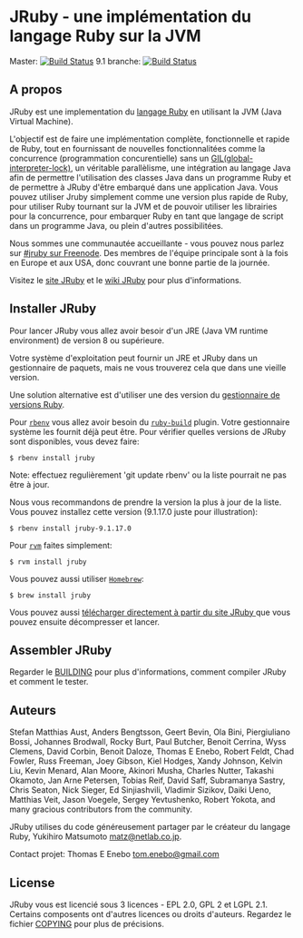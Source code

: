 # JRuby - une implémentation du langage Ruby sur la JVM

Master: [![Build Status](https://travis-ci.org/jruby/jruby.svg?branch=master)](https://travis-ci.org/jruby/jruby)
9.1 branche: [![Build Status](https://travis-ci.org/jruby/jruby.svg?branch=jruby-9.1)](https://travis-ci.org/jruby/jruby/branches)

## A propos

JRuby est une implementation du [langage Ruby](http://www.ruby-lang.org)
en utilisant la JVM (Java Virtual Machine).

L'objectif est de faire une implémentation complète, fonctionnelle et rapide de Ruby, tout en fournissant de nouvelles fonctionnalitées comme la concurrence (programmation concurentielle) sans un
[GIL(global-interpreter-lock)](http://en.wikipedia.org/wiki/Global_Interpreter_Lock),
un véritable parallèlisme, une intégration au langage Java afin de permettre l'utilisation des classes Java dans un programme Ruby et de permettre à JRuby d'être embarqué dans une application Java.
Vous pouvez utiliser Jruby simplement comme une version plus rapide de Ruby, pour utiliser Ruby tournant sur la JVM et de pouvoir utiliser les librairies pour la concurrence, pour embarquer Ruby en tant que langage de script dans un programme Java, ou plein d'autres possibilitées.

Nous sommes une communautée accueillante - vous pouvez nous parlez sur [#jruby sur Freenode](http://richard.esplins.org/siwi/2011/07/08/getting-started-freenode-irc/).
Des membres de l'équipe principale sont à la fois en Europe et aux USA, donc couvrant une bonne partie de la journée.

Visitez le [site JRuby](https://www.jruby.org/) et le [wiki JRuby](https://github.com/jruby/jruby/wiki) pour plus d'informations.

## Installer JRuby

Pour lancer JRuby vous allez avoir besoir d'un JRE (Java VM runtime environment) de version 8 ou supérieure.

Votre système d'exploitation peut fournir un JRE et JRuby dans un gestionnaire de paquets, mais ne vous trouverez cela que dans une vieille version.

Une solution alternative est d'utiliser une des version du [gestionnaire de versions Ruby](https://www.ruby-lang.org/en/documentation/installation/#managers).

Pour [`rbenv`](https://github.com/sstephenson/rbenv) vous allez avoir besoin du
[`ruby-build`](https://github.com/sstephenson/ruby-build) plugin. Votre gestionnaire système les fournit déjà peut être. Pour vérifier quelles versions de JRuby sont disponibles, vous devez faire:

```
$ rbenv install jruby
```

Note: effectuez regulièrement 'git update rbenv' ou la liste pourrait ne pas être à jour.

Nous vous recommandons de prendre la version la plus à jour de la liste. 
Vous pouvez installez cette version (9.1.17.0 juste pour illustration):


```
$ rbenv install jruby-9.1.17.0
```

Pour [`rvm`](https://rvm.io) faites simplement:

```
$ rvm install jruby
```

Vous pouvez aussi utiliser [`Homebrew`](https://brew.sh/):

```
$ brew install jruby
```

Vous pouvez aussi [télécharger directement à partir du site JRuby ](https://www.jruby.org/download) que vous pouvez ensuite décompresser et lancer.

## Assembler JRuby

Regarder le [BUILDING](BUILDING.md) pour plus d'informations, comment compiler JRuby et comment le tester.

## Auteurs

Stefan Matthias Aust, Anders Bengtsson, Geert Bevin, Ola Bini,
 Piergiuliano Bossi, Johannes Brodwall, Rocky Burt, Paul Butcher,
 Benoit Cerrina, Wyss Clemens, David Corbin, Benoit Daloze, Thomas E Enebo,
 Robert Feldt, Chad Fowler, Russ Freeman, Joey Gibson, Kiel Hodges,
 Xandy Johnson, Kelvin Liu, Kevin Menard, Alan Moore, Akinori Musha,
 Charles Nutter, Takashi Okamoto, Jan Arne Petersen, Tobias Reif, David Saff,
 Subramanya Sastry, Chris Seaton, Nick Sieger, Ed Sinjiashvili, Vladimir Sizikov,
 Daiki Ueno, Matthias Veit, Jason Voegele, Sergey Yevtushenko, Robert Yokota,
   and many gracious contributors from the community.

JRuby utilises du code généreusement partager par le créateur du langage Ruby,
Yukihiro Matsumoto <matz@netlab.co.jp>.

Contact projet: Thomas E Enebo <tom.enebo@gmail.com>

## License

JRuby vous est licencié sous 3 licences - EPL 2.0, GPL 2 et LGPL 2.1.
Certains composents ont d'autres licences ou droits d'auteurs. Regardez le fichier [COPYING](COPYING)
pour plus de précisions.
